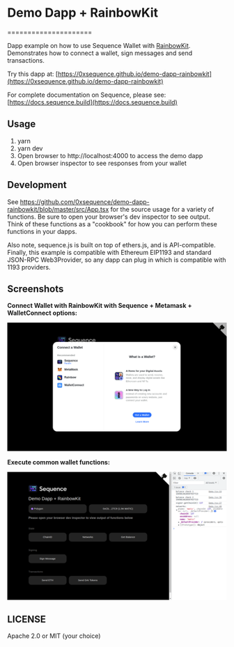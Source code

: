 # Demo Dapp + RainbowKit
=====================

Dapp example on how to use Sequence Wallet with [RainbowKit](https://www.rainbowkit.com). Demonstrates how to connect a wallet, sign messages and send transactions.

Try this dapp at: [https://0xsequence.github.io/demo-dapp-rainbowkit](https://0xsequence.github.io/demo-dapp-rainbowkit)

For complete documentation on Sequence, please see: [https://docs.sequence.build](https://docs.sequence.build)

## Usage

1. yarn
2. yarn dev
3. Open browser to http://localhost:4000 to access the demo dapp
4. Open browser inspector to see responses from your wallet

## Development

See https://github.com/0xsequence/demo-dapp-rainbowkit/blob/master/src/App.tsx for the source
usage for a variety of functions. Be sure to open your browser's dev inspector to see output.
Think of these functions as a "cookbook" for how you can perform these functions in your dapps.

Also note, sequence.js is built on top of ethers.js, and is API-compatible. Finally, this example
is compatible with Ethereum EIP1193 and standard JSON-RPC Web3Provider, so any dapp can plug in
which is compatible with 1193 providers.



## Screenshots

**Connect Wallet with RainbowKit with Sequence + Metamask + WalletConnect options:**

![Connect Wallet](./screenshots/screen-open.png)


**Execute common wallet functions:**

![Wallet functions](./screenshots/screen-txn.png)


## LICENSE

Apache 2.0 or MIT (your choice)
